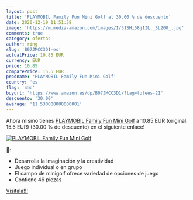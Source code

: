 ```yaml
---
layout: post
title: 'PLAYMOBIL Family Fun Mini Golf al 30.00 % de descuento'
date: 2020-12-19 11:51:58
image: 'https://m.media-amazon.com/images/I/51SHi58j1IL._SL200_.jpg'
comments: true
category: ofertas
author: ring
slug: 'B07JMCC3D1-es'
actualPrice: 10.85 EUR
currency: EUR
price: 10.85
comparePrice: 15.5 EUR
prodname: 'PLAYMOBIL Family Fun Mini Golf'
country: 'es'
flag: '🇪🇸'
buyurl: 'https://www.amazon.es/dp/B07JMCC3D1/?tag=tolees-21'
descuento: '30.00'
average: '11.530000000000001'
---
```


Ahora mismo tienes [PLAYMOBIL Family Fun Mini Golf](https://www.amazon.es/dp/B07JMCC3D1/?tag=tolees-21) a 10.85 EUR (original: 15.5 EUR) (30.00 %  de descuento) en el siguiente enlace!

[![PLAYMOBIL Family Fun Mini Golf](https://m.media-amazon.com/images/I/51SHi58j1IL._SL200_.jpg)](https://www.amazon.es/dp/B07JMCC3D1/?tag=tolees-21)

🔎:

- Desarrolla la imaginación y la creatividad
- Juego individual o en grupo
- El campo de minigolf ofrece variedad de opciones de juego
- Contiene 46 piezas

[Visítala!!!](https://www.amazon.es/dp/B07JMCC3D1/?tag=tolees-21)
